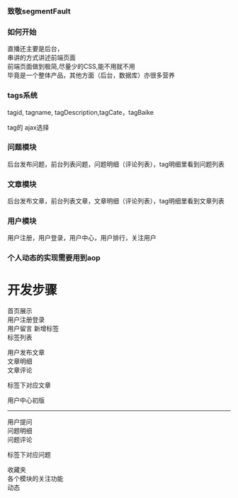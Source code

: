### 致敬segmentFault

### 如何开始

直播还主要是后台，  
串讲的方式讲述前端页面  
前端页面做到极简,尽量少的CSS,能不用就不用  
毕竟是一个整体产品，其他方面（后台，数据库）亦很多营养

### tags系统

tagid, tagname, tagDescription,tagCate，tagBaike

tag的 ajax选择

### 问题模块

后台发布问题，前台列表问题，问题明细（评论列表），tag明细里看到问题列表

### 文章模块

后台发布文章，前台列表文章，文章明细（评论列表），tag明细里看到文章列表

### 用户模块

用户注册，用户登录，用户中心，用户排行，关注用户

### 个人动态的实现需要用到aop

# 开发步骤
首页展示  
用户注册登录  
用户留言
新增标签  
标签列表  
  
用户发布文章  
文章明细  
文章评论  

标签下对应文章

用户中心初版

----------------------

用户提问  
问题明细  
问题评论  

标签下对应问题

收藏夹  
各个模块的关注功能  
动态  

